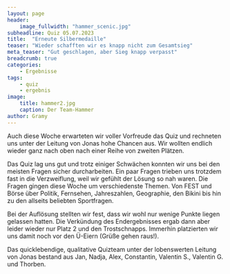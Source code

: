 ```yaml
---
layout: page
header:
    image_fullwidth: "hammer_scenic.jpg"
subheadline: Quiz 05.07.2023
title:  "Erneute Silbermedaille"
teaser: "Wieder schafften wir es knapp nicht zum Gesamtsieg"
meta_teaser: "Gut geschlagen, aber Sieg knapp verpasst"
breadcrumb: true
categories:
    - Ergebnisse
tags:
    - quiz
    - ergebnis
image:
    title: hammer2.jpg
    caption: Der Team-Hammer
author: Gramy
---
```


Auch diese Woche erwarteten wir voller Vorfreude das Quiz und rechneten uns unter der Leitung von Jonas hohe Chancen aus.
Wir wollten endlich wieder ganz nach oben nach einer Reihe von zweiten Plätzen.

Das Quiz lag uns gut und trotz einiger Schwächen konnten wir uns bei den meisten Fragen sicher durcharbeiten.
Ein paar Fragen trieben uns trotzdem fast in die Verzweiflung, weil wir gefühlt der Lösung so nah waren.
Die Fragen gingen diese Woche um verschiedenste Themen.
Von FEST und Börse über Politik, Fernsehen, Jahreszahlen, Geographie, den Bikini bis hin zu den allseits beliebten Sportfragen.

Bei der Auflösung stellten wir fest, dass wir wohl nur wenige Punkte liegen gelassen hatten.
Die Verkündung des Endergebnisses ergab dann aber leider wieder nur Platz 2 und den Trostschnapps.
Immerhin platzierten wir uns damit noch vor den Ü-Eiern (Grüße gehen raus!).

Das quicklebendige, qualitative Quizteam unter der lobenswerten Leitung von Jonas bestand aus Jan, Nadja, Alex, Constantin, Valentin S., Valentin G. und Thorben.

